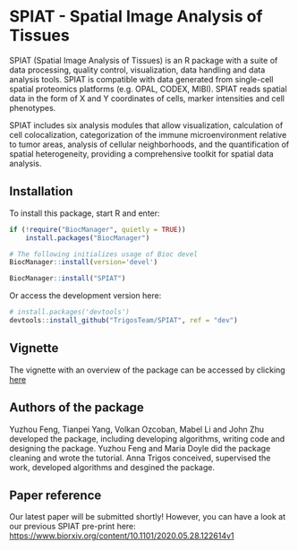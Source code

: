 # SPIAT - Spatial Image Analysis of Tissues

SPIAT (Spatial Image Analysis of Tissues) is an R package with a suite of data processing, quality control, visualization, data handling and data analysis tools. SPIAT is compatible with data generated from single-cell spatial proteomics platforms (e.g. OPAL, CODEX, MIBI). SPIAT reads spatial data in the form of X and Y coordinates of cells, marker intensities and cell phenotypes.

SPIAT includes six analysis modules that allow visualization, calculation of cell colocalization, categorization of the immune microenvironment relative to tumor areas, analysis of cellular neighborhoods, and the quantification of spatial heterogeneity, providing a comprehensive toolkit for spatial data analysis.


## Installation

To install this package, start R and enter:
```r
if (!require("BiocManager", quietly = TRUE))
    install.packages("BiocManager")

# The following initializes usage of Bioc devel
BiocManager::install(version='devel')

BiocManager::install("SPIAT")
```

Or access the development version here:
```r
# install.packages('devtools')
devtools::install_github("TrigosTeam/SPIAT", ref = "dev")
```

## Vignette 

The vignette with an overview of the package can be accessed by clicking [here](https://trigosteam.github.io/SPIAT/articles/introduction.html)

## Authors of the package
Yuzhou Feng, Tianpei Yang, Volkan Ozcoban, Mabel Li and John Zhu developed the package, including developing algorithms, writing code and designing the package. Yuzhou Feng and Maria Doyle did the package cleaning and wrote the tutorial. Anna Trigos conceived, supervised the work, developed algorithms and desgined the package. 

## Paper reference
Our latest paper will be submitted shortly! However, you can have a look at our previous SPIAT pre-print here:
https://www.biorxiv.org/content/10.1101/2020.05.28.122614v1
